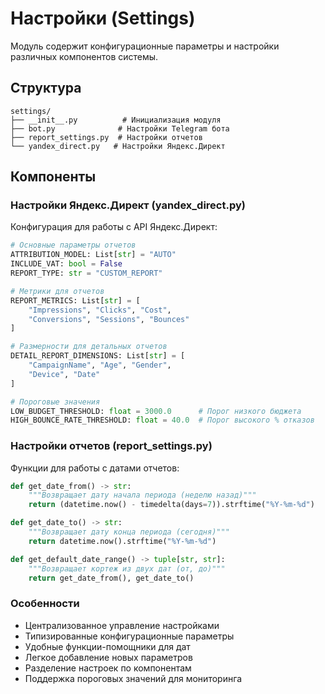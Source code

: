 # Настройки (Settings)

Модуль содержит конфигурационные параметры и настройки различных компонентов системы.

## Структура

```
settings/
├── __init__.py          # Инициализация модуля
├── bot.py              # Настройки Telegram бота
├── report_settings.py  # Настройки отчетов
└── yandex_direct.py   # Настройки Яндекс.Директ
```

## Компоненты


### Настройки Яндекс.Директ (yandex_direct.py)

Конфигурация для работы с API Яндекс.Директ:

```python
# Основные параметры отчетов
ATTRIBUTION_MODEL: List[str] = "AUTO"
INCLUDE_VAT: bool = False
REPORT_TYPE: str = "CUSTOM_REPORT"

# Метрики для отчетов
REPORT_METRICS: List[str] = [
    "Impressions", "Clicks", "Cost",
    "Conversions", "Sessions", "Bounces"
]

# Размерности для детальных отчетов
DETAIL_REPORT_DIMENSIONS: List[str] = [
    "CampaignName", "Age", "Gender",
    "Device", "Date"
]

# Пороговые значения
LOW_BUDGET_THRESHOLD: float = 3000.0      # Порог низкого бюджета
HIGH_BOUNCE_RATE_THRESHOLD: float = 40.0  # Порог высокого % отказов
```



### Настройки отчетов (report_settings.py)

Функции для работы с датами отчетов:

```python
def get_date_from() -> str:
    """Возвращает дату начала периода (неделю назад)"""
    return (datetime.now() - timedelta(days=7)).strftime("%Y-%m-%d")

def get_date_to() -> str:
    """Возвращает дату конца периода (сегодня)"""
    return datetime.now().strftime("%Y-%m-%d")

def get_default_date_range() -> tuple[str, str]:
    """Возвращает кортеж из двух дат (от, до)"""
    return get_date_from(), get_date_to()
```




### Особенности
- Централизованное управление настройками
- Типизированные конфигурационные параметры
- Удобные функции-помощники для дат
- Легкое добавление новых параметров
- Разделение настроек по компонентам
- Поддержка пороговых значений для мониторинга 